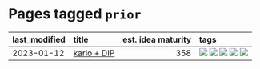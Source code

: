 # Pages tagged `prior`

|last_modified|title|est. idea maturity|tags
|:---|:---|---:|:---|
|2023-01-12|[karlo + DIP](../karlo-dip.md)|358|[![](https://img.shields.io/badge/tag-deepimageprior-a68128)](../tags/deepimageprior.md) [![](https://img.shields.io/badge/tag-experimental-ea1833)](../tags/experimental.md) [![](https://img.shields.io/badge/tag-image_generation-b4243e)](../tags/image_generation.md) [![](https://img.shields.io/badge/tag-prior-b7fb0)](../tags/prior.md) [![](https://img.shields.io/badge/tag-wip-4db4d2)](../tags/wip.md)|